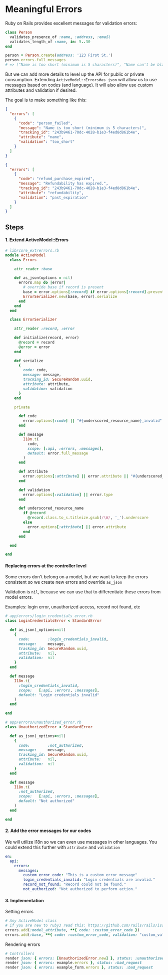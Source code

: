 # Meaningful Errors

Ruby on Rails provides excellent messages for validation errors:

```ruby
class Person
  validates_presence_of :name, :address, :email
  validates_length_of :name, in: 5..30
end

person = Person.create(address: '123 First St.')
person.errors.full_messages
# => ["Name is too short (minimum is 5 characters)", "Name can't be blank", "Email can't be blank"]
```

But we can add more details to level up the API for public or private consumption. Extending `ActiveModel::Errors#as_json` will allow us to use messages based on codes (and language). It will also allow use custom attributes and validation if desired.

The goal is to make something like this:

```json
{
  "errors": [
    {
      "code": "person_failed",
      "message": "Name is too short (minimum is 5 characters)",
      "tracking_id": "243b9461-70dc-4028-b1e3-f4ed8d861b4e",
      "attribute": "name",
      "validation": "too_short"
    }
  ]
}
```

```json
{
  "errors": [
    {
      "code": "refund_purchase_expired",
      "message": "Refundability has expired.",
      "tracking_id": "243b9461-70dc-4028-b1e3-f4ed8d861b4e",
      "attribute": "refundability",
      "validation": "past_expiration"
    }
  ]
}
```

## Steps

#### 1. Extend ActiveModel::Errors

```ruby
# lib/core_ext/errors.rb
module ActiveModel
  class Errors

    attr_reader :base

    def as_json(options = nil)
      errors.map do |error|
        # override base if record is present
        base = error.options[:record] if error.options[:record].present?
        ErrorSerializer.new(base, error).serialize
      end
    end
  end

  class ErrorSerializer

    attr_reader :record, :error

    def initialize(record, error)
      @record = record
      @error = error
    end

    def serialize
      {
        code: code,
        message: message,
        tracking_id: SecureRandom.uuid,
        attribute: attribute,
        validation: validation
      }
    end

    private

      def code
        error.options[:code] || "#{underscored_resource_name}_invalid"
      end

      def message
        I18n.t(
          code,
          scope: [:api, :errors, :messages],
          default: error.full_message
        )
      end

      def attribute
        error.options[:attribute] || error.attribute || "#{underscored_resource_name}"
      end

      def validation
        error.options[:validation] || error.type
      end

      def underscored_resource_name
        if @record
          @record.class.to_s.titleize.gsub(/\W/, '_').underscore
        else
          error.options[:attribute] || error.attribute
        end
      end

  end

end
```

#### Replacing errors at the controller level

Some errors don't belong on a model, but we want to keep the errors consistent so we create new errors and override `as_json`

Validation is `nil`, because we can use that to differentiate these errors from model errors.

Examples: login error, unauthorized access, record not found, etc

```ruby
# app/errors/login_credentials_error.rb
class LoginCredentialsError < StandardError

  def as_json(_options=nil)
    {
      code:        :login_credentials_invalid,
      message:     message,
      tracking_id: SecureRandom.uuid,
      attribute:   nil,
      validation:  nil
    }
  end

  def message
    I18n.t(
      :login_credentials_invalid,
      scope:   [:api, :errors, :messages],
      default: "Login credentials invalid"
    )
  end

end

# app/errors/unauthorized_error.rb
class UnauthorizedError < StandardError

  def as_json(_options=nil)
    {
      code:        :not_authorized,
      message:     message,
      tracking_id: SecureRandom.uuid,
      attribute:   nil,
      validation:  nil
    }
  end

  def message
    I18n.t(
      :not_authorized,
      scope:   [:api, :errors, :messages],
      default: "Not authorized"
    )
  end

end
```

#### 2. Add the error messages for our codes

We will utilize I18n so we can even use messages in other languages. You could extend this further with `attribute` and `validation`

```yaml
en:
  api:
    errors:
      messages:
        custom_error_code: "This is a custom error message"
        login_credentials_invalid: "Login credentials are invalid."
        record_not_found: "Record could not be found."
        not_authorized: "Not authorized to perform action."
```

#### 3. Implementation

Setting errors

```ruby
# Any ActiveModel class
# if you are new to ruby3 read this: https://github.com/rails/rails/issues/41270
errors.add(:model_attribute, **{ code: :custom_error_code })
errors.add(:base, **{ code: :custom_error_code, validation: "custom_validation" })
```

Rendering errors

```ruby
# Controllers
render json: { errors: [UnauthorizedError.new] }, status: :unauthorized
render json: { errors: example.errors }, status: :bad_request
render json: { errors: example_form.errors }, status: :bad_request
```
